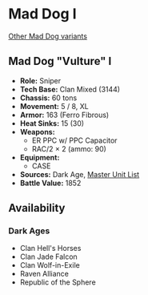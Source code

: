 # Mad Dog I

[Other Mad Dog variants](../mad_dog.md)

## Mad Dog "Vulture" I
- **Role:** Sniper
- **Tech Base:** Clan Mixed (3144)
- **Chassis:** 60 tons
- **Movement:** 5 / 8, XL
- **Armor:** 163 (Ferro Fibrous)
- **Heat Sinks:** 15 (30)
- **Weapons:**
  - ER PPC w/ PPC Capacitor
  - RAC/2 × 2 (ammo: 90)
- **Equipment:**
  - CASE
- **Sources:** Dark Age, [Master Unit List](http://masterunitlist.info/Unit/Details/7728/vulture-mad-dog-i)
- **Battle Value:** 1852

## Availability

### Dark Ages
- Clan Hell's Horses
- Clan Jade Falcon
- Clan Wolf-in-Exile
- Raven Alliance
- Republic of the Sphere

